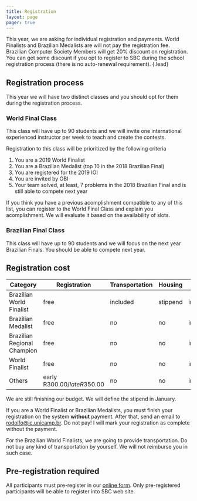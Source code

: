```yaml
---
title: Registration
layout: page
pager: true
---
```


This year, we are asking for individual registration and payments. World Finalists and Brazilian Medalists are will not pay the registration fee. Brazilian Computer Society Members will get 20% discount on registration. You can get some discount if you opt to register to SBC during the school registration process (there is no auto-renewal requirement).
{.lead}

## Registration process

This year we will have two distinct classes and you should opt for them during the registration process.

### World Final Class

This class will have up to 90 students and we will invite one international experienced instructor per week to teach and create the contests.

Registration to this class will be prioritized by the following criteria

1. You are a 2019 World Finalist
1. You are a Brazilian Medalist (top 10 in the 2018 Brazilian Final)
1. You are registered for the 2019 IOI
1. You are invited by OBI
1. Your team solved, at least, 7 problems in the 2018 Brazilian Final and is still able to compete next year

If you think you have a previous acomplishment compatible to any of this list, you can register to the World Final Class and explain you acomplishment. We will evaluate it based on the availability of slots.

### Brazilian Final Class

This class will have up to 90 students and we will focus on the next year Brazilian Finals. You should be able to compete next year.

## Registration cost

Category | Registration | Transportation | Housing | Lunch | Dinner
---------|--------------|----------------|---------|-------|-------
Brazilian World Finalist | free | included | stippend | included | included
Brazilian Medalist | free | no | no | included | included
Brazilian Regional Champion | free | no | no | included | included
World Finalist | free | no | no | included | included
Others | early R$300.00 / late R$350.00 | no | no | included | included

We are still finishing our budget. We will define the stipend in January.

If you are a World Finalist or Brazilian Medalists, you must finish your registration on the system **without** payment. After that, send an email to rodolfo@ic.unicamp.br. Do not pay! I will mark your registration as complete without the payment.

For the Brazilian World Finalists, we are going to provide transportation. Do not buy any kind of transportation by yourself. We will not reimburse you in such case.

## Pre-registration required

All participants must pre-register in our [online form](https://docs.google.com/forms/d/e/1FAIpQLSepyemGqKZ27PCtbcRYqkLEBwXnwR943B7i8aEKQ6w9tNzXHQ/viewform?usp=sf_link). Only pre-registered participants will be able to register into SBC web site.
